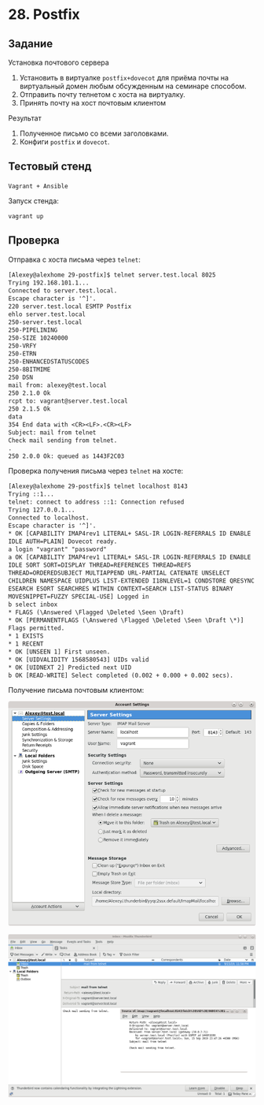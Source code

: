 # 28. Postfix  

## Задание

Установка почтового сервера
1. Установить в виртуалке `postfix+dovecot` для приёма почты на виртуальный домен любым обсужденным на семинаре способом.
2. Отправить почту телнетом с хоста на виртуалку.
3. Принять почту на хост почтовым клиентом

Результат
1. Полученное письмо со всеми заголовками.
2. Конфиги `postfix` и `dovecot`.

## Тестовый стенд

`Vagrant + Ansible`

Запуск стенда:

```
vagrant up
```

## Проверка

Отправка c хоста письма через `telnet`: 
```
[Alexey@alexhome 29-postfix]$ telnet server.test.local 8025
Trying 192.168.101.1...
Connected to server.test.local.
Escape character is '^]'.
220 server.test.local ESMTP Postfix
ehlo server.test.local
250-server.test.local
250-PIPELINING
250-SIZE 10240000
250-VRFY
250-ETRN
250-ENHANCEDSTATUSCODES
250-8BITMIME
250 DSN
mail from: alexey@test.local
250 2.1.0 Ok
rcpt to: vagrant@server.test.local
250 2.1.5 Ok
data
354 End data with <CR><LF>.<CR><LF>
Subject: mail from telnet
Check mail sending from telnet.
.
250 2.0.0 Ok: queued as 1443F2C03
```

Проверка получения письма через `telnet` на хосте:
```
[Alexey@alexhome 29-postfix]$ telnet localhost 8143
Trying ::1...
telnet: connect to address ::1: Connection refused
Trying 127.0.0.1...
Connected to localhost.
Escape character is '^]'.
* OK [CAPABILITY IMAP4rev1 LITERAL+ SASL-IR LOGIN-REFERRALS ID ENABLE IDLE AUTH=PLAIN] Dovecot ready.
a login "vagrant" "password"
a OK [CAPABILITY IMAP4rev1 LITERAL+ SASL-IR LOGIN-REFERRALS ID ENABLE IDLE SORT SORT=DISPLAY THREAD=REFERENCES THREAD=REFS THREAD=ORDEREDSUBJECT MULTIAPPEND URL-PARTIAL CATENATE UNSELECT CHILDREN NAMESPACE UIDPLUS LIST-EXTENDED I18NLEVEL=1 CONDSTORE QRESYNC ESEARCH ESORT SEARCHRES WITHIN CONTEXT=SEARCH LIST-STATUS BINARY MOVESNIPPET=FUZZY SPECIAL-USE] Logged in
b select inbox
* FLAGS (\Answered \Flagged \Deleted \Seen \Draft)
* OK [PERMANENTFLAGS (\Answered \Flagged \Deleted \Seen \Draft \*)] Flags permitted.
* 1 EXISTS
* 1 RECENT
* OK [UNSEEN 1] First unseen.
* OK [UIDVALIDITY 1568580543] UIDs valid
* OK [UIDNEXT 2] Predicted next UID
b OK [READ-WRITE] Select completed (0.002 + 0.000 + 0.002 secs).
```

Получение письма почтовым клиентом:

![alt text](screenshots/account_settings.png)

![alt text](screenshots/recieve_mail.png)